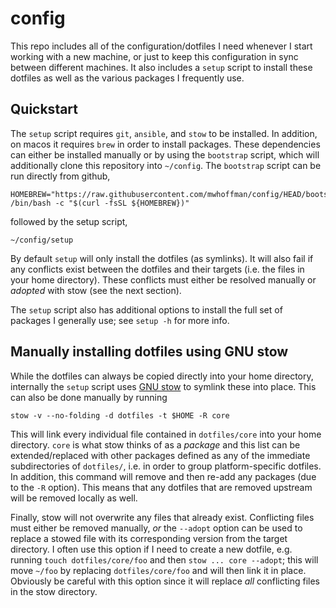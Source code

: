 # config

This repo includes all of the configuration/dotfiles I need whenever I start
working with a new machine, or just to keep this configuration in sync between
different machines. It also includes a `setup` script to install these dotfiles
as well as the various packages I frequently use.

## Quickstart

The `setup` script requires `git`, `ansible`, and `stow` to be installed. In
addition, on macos it requires `brew` in order to install packages. These
dependencies can either be installed manually or by using the `bootstrap`
script, which will additionally clone this repository into `~/config`. The
`bootstrap` script can be run directly from github,

```
HOMEBREW="https://raw.githubusercontent.com/mwhoffman/config/HEAD/bootstrap"
/bin/bash -c "$(curl -fsSL ${HOMEBREW})"
```

followed by the setup script,

```
~/config/setup
```

By default `setup` will only install the dotfiles (as symlinks). It will also
fail if any conflicts exist between the dotfiles and their targets (i.e. the
files in your home directory). These conflicts must either be resolved manually
or _adopted_ with stow (see the next section).

The `setup` script also has additional options to install the full set of
packages I generally use; see `setup -h` for more info.

## Manually installing dotfiles using GNU stow

While the dotfiles can always be copied directly into your home directory,
internally the `setup` script uses [GNU stow][stow] to symlink these into place.
This can also be done manually by running

```
stow -v --no-folding -d dotfiles -t $HOME -R core
```

This will link every individual file contained in `dotfiles/core` into your home
directory. `core` is what stow thinks of as a _package_ and this list can be
extended/replaced with other packages defined as any of the immediate
subdirectories of `dotfiles/`, i.e. in order to group platform-specific
dotfiles. In addition, this command will remove and then re-add any packages
(due to the `-R` option). This means that any dotfiles that are removed upstream
will be removed locally as well.

Finally, stow will not overwrite any files that already exist. Conflicting files
must either be removed manually, _or_ the `--adopt` option can be used to
replace a stowed file with its corresponding version from the target directory.
I often use this option if I need to create a new dotfile, e.g. running `touch
dotfiles/core/foo` and then `stow ... core --adopt`; this will move `~/foo` by
replacing `dotfiles/core/foo` and will then link it in place. Obviously be
careful with this option since it will replace _all_ conflicting files in the
stow directory.

[stow]: https://www.gnu.org/software/stow/
